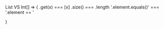 
List<Int> VS Int[] => {
    .get(x) === [x]
    .size() === .length
    '.element.equals()' === '.element == '

}
